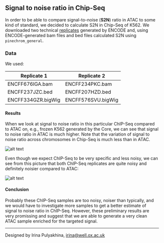 Signal to noise ratio in Chip-Seq
---------------------------------

In order to be able to compare signal-to-noise (**S2N**) ratio in ATAC to some
kind of standard, we decided to calculate S2N in Chip-Seq of K562. We
downloaded two technical
[replicates](https://www.encodeproject.org/experiments/ENCSR648INT/) generated
by ENCODE and, using ENCODE-generated bam files and bed files calculated S2N
using `pinechrom_general`.

### Data

We used:

| Replicate 1        | Replicate 2        |
| ------------------ | ------------------ |
| ENCFF676IGA.bam    | ENCFF234PKC.bam    |
| ENCFF237JZC.bed    | ENCFF207HZD.bed    |
| ENCFF334GZR.bigWig | ENCFF576SVU.bigWig |

#### Results

When we look at signal to noise ratio in this particular ChIP-Seq compared to
ATAC on, e.g., frozen K562 generated by the Core, we can see that signal to
noise ratio in ATAC is much higher. Note that the variation of signal to noise
ratio across chromosomes in Chip-Seq is much less than in ATAC.

![alt text](https://github.com/jknightlab/ATACseq_pipeline/blob/master/Core_manuscript/ChipSeq/s2n_boxplot.png)

Even though we expect ChIP-Seq to be very specific and less noisy, we can see
from this picture that both ChIP-Seq replicates are quite noisy and definitely
noisier compared to ATAC:

![alt text](https://github.com/jknightlab/ATACseq_pipeline/blob/master/Core_manuscript/ChipSeq/K562_chip_atac_noise.png)

#### Conclusion

Probably these ChIP-Seq samples are too noisy, noiser than typically, and we
would have to investigate more samples to get a better estimate of signal to
noise ratio in ChIP-Seq. However, these preliminary results are very promissing
and suggest that we are able to generate a very clean ATAC sample enriched for
the targeted signal.

---------------
Designed by Irina Pulyakhina, irina@well.ox.ac.uk


